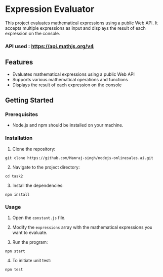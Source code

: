 # Expression Evaluator

This project evaluates mathematical expressions using a public Web API. It accepts multiple expressions as input and displays the result of each expression on the console.

### API used : https://api.mathjs.org/v4

## Features

- Evaluates mathematical expressions using a public Web API
- Supports various mathematical operations and functions
- Displays the result of each expression on the console

## Getting Started

### Prerequisites

- Node.js and npm should be installed on your machine.

### Installation

1. Clone the repository:

```
git clone https://github.com/Manraj-singh/nodejs-onlinesales.ai.git
```

2. Navigate to the project directory:

```
cd task2
```

3. Install the dependencies:

```
npm install
```

### Usage

1. Open the `constant.js` file.

2. Modify the `expressions` array with the mathematical expressions you want to evaluate.

3. Run the program:

```
npm start
```

4. To initiate unit test:

```
npm test
```
